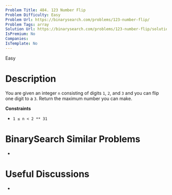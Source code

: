 ```yaml
---
Problem Title: 484. 123 Number Flip
Problem Difficulty: Easy
Problem Url: https://binarysearch.com/problems/123-number-flip/
Problem Tags: array
Solution Url: https://binarysearch.com/problems/123-number-flip/solutions/
IsPremium: No
Companies: 
IsTemplate: No
---
```


<span style="color: ;">Easy</span>

# Description

You are given an integer `n` consisting of digits `1`, `2`, and `3` and you can flip one digit to a `3`. Return the maximum number you can make.

**Constraints**
- `1 ≤ n < 2 ** 31`

# BinarySearch Similar Problems

- []()

# Useful Discussions

- []()
